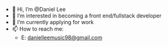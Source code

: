 - 👋 Hi, I’m @Daniel Lee
- 👀 I’m interested in becoming a front end/fullstack developer
- 🌱 I’m currently applying for work
- 📫 How to reach me:
    - E: danielleemusic98@gmail.com

<!---
ShredNek/ShredNek is a ✨ special ✨ repository because its `README.md` (this file) appears on your GitHub profile.
You can click the Preview link to take a look at your changes.
--->
